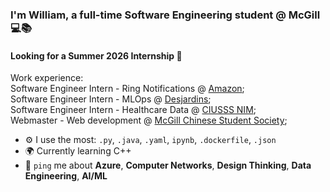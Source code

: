 ### I'm William, a full-time Software Engineering student @ McGill 💻📚 
#### Looking for a Summer 2026 Internship 💼

Work experience:<br>
Software Engineer Intern - Ring Notifications @ [Amazon](https://amazon.jobs/content/en/teams/agi);<br>
Software Engineer Intern - MLOps @ [Desjardins](https://www.desjardins.com/en.html);<br>
Software Engineer Intern - Healthcare Data @ [CIUSSS NIM](https://www.ciusssnordmtl.ca/);<br>
Webmaster - Web development @ [McGill Chinese Student Society](https://mcss.ca/);<br>

- ⚙️ I use the most: `.py`, `.java`, `.yaml`, `ipynb`, `.dockerfile`, `.json`
- 🌍 Currently learning C++
- 💬 `ping` me about **Azure**, **Computer Networks**, **Design Thinking**, **Data Engineering**, **AI/ML**
